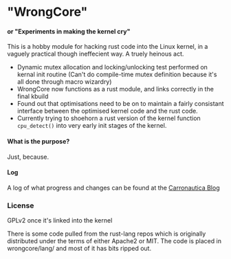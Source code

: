 # "WrongCore"
#### or "Experiments in making the kernel cry"

This is a hobby module for hacking rust code into the Linux kernel, in a vaguely practical though ineffecient way. A truely heinous act.

* Dynamic mutex allocation and locking/unlocking test performed on kernal init routine (Can't do compile-time mutex definition because it's all done through macro wizardry)
* WrongCore now functions as a rust module, and links correctly in the final kbuild
* Found out that optimisations need to be on to maintain a fairly consistant interface between the optimised kernel code and the rust code.
* Currently trying to shoehorn a rust version of the kernel function `cpu_detect()` into very early init stages of the kernel.

#### What is the purpose?

Just, because.

#### Log

A log of what progress and changes can be found at the [Carronautica Blog](http://carronautica.blogspot.com)

### License

GPLv2 once it's linked into the kernel

There is some code pulled from the rust-lang repos which is originally distributed under the terms of either Apache2 or MIT. The code is placed in wrongcore/lang/ and most of it has bits ripped out.
